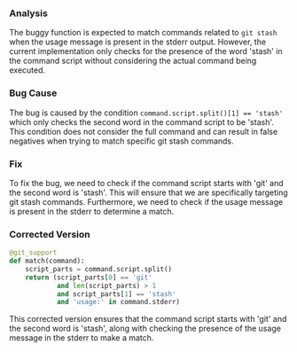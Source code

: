 ### Analysis
The buggy function is expected to match commands related to `git stash` when the usage message is present in the stderr output. However, the current implementation only checks for the presence of the word 'stash' in the command script without considering the actual command being executed.

### Bug Cause
The bug is caused by the condition `command.script.split()[1] == 'stash'` which only checks the second word in the command script to be 'stash'. This condition does not consider the full command and can result in false negatives when trying to match specific git stash commands.

### Fix
To fix the bug, we need to check if the command script starts with 'git' and the second word is 'stash'. This will ensure that we are specifically targeting git stash commands. Furthermore, we need to check if the usage message is present in the stderr to determine a match.

### Corrected Version
```python
@git_support
def match(command):
    script_parts = command.script.split()
    return (script_parts[0] == 'git'
            and len(script_parts) > 1
            and script_parts[1] == 'stash'
            and 'usage:' in command.stderr)
``` 

This corrected version ensures that the command script starts with 'git' and the second word is 'stash', along with checking the presence of the usage message in the stderr to make a match.
